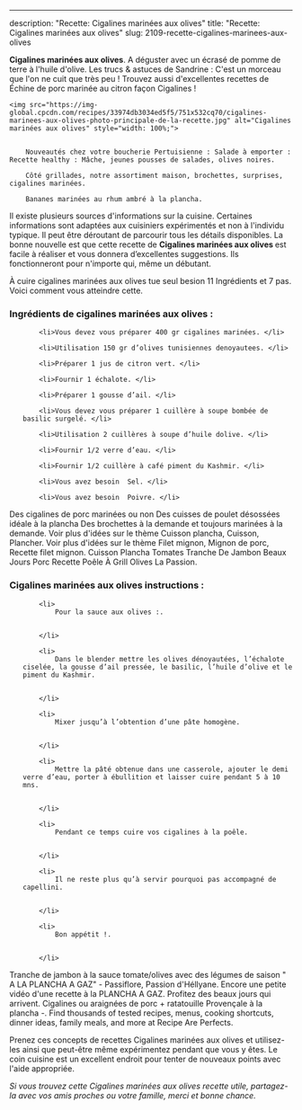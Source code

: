 ---
description: "Recette: Cigalines marinées aux olives"
title: "Recette: Cigalines marinées aux olives"
slug: 2109-recette-cigalines-marinees-aux-olives

<p>
	<strong>Cigalines marinées aux olives</strong>. 
	A déguster avec un écrasé de pomme de terre à l&#39;huile d&#39;olive. Les trucs &amp; astuces de Sandrine : C&#39;est un morceau que l&#39;on ne cuit que très peu ! Trouvez aussi d&#39;excellentes recettes de Échine de porc marinée au citron façon Cigalines !
</p>
<p>
	
	<img src="https://img-global.cpcdn.com/recipes/33974db3034ed5f5/751x532cq70/cigalines-marinees-aux-olives-photo-principale-de-la-recette.jpg" alt="Cigalines marinées aux olives" style="width: 100%;">
	
	
		Nouveautés chez votre boucherie Pertuisienne : Salade à emporter : Recette healthy : Mâche, jeunes pousses de salades, olives noires.
	
		Côté grillades, notre assortiment maison, brochettes, surprises, cigalines marinées.
	
		Bananes marinées au rhum ambré à la plancha.
	
</p>

Il existe plusieurs sources d'informations sur la cuisine. Certaines informations sont adaptées aux cuisiniers expérimentés et non à l'individu typique. Il peut être déroutant de parcourir tous les détails disponibles. La bonne nouvelle est que cette recette de <strong> Cigalines marinées aux olives </strong> est facile à réaliser et vous donnera d’excellentes suggestions. Ils fonctionneront pour n'importe qui, même un débutant.

<!--inarticleads1-->

À cuire cigalines marinées aux olives tue seul besion 11 Ingrédients et 7 pas. Voici comment vous atteindre cette.

<h3>Ingrédients de cigalines marinées aux olives :</h3>

<ol>
	
		<li>Vous devez vous préparer 400 gr cigalines marinées. </li>
	
		<li>Utilisation 150 gr d’olives tunisiennes denoyautees. </li>
	
		<li>Préparer 1 jus de citron vert. </li>
	
		<li>Fournir 1 échalote. </li>
	
		<li>Préparer 1 gousse d’ail. </li>
	
		<li>Vous devez vous préparer 1 cuillère à soupe bombée de basilic surgelé. </li>
	
		<li>Utilisation 2 cuillères à soupe d’huile dolive. </li>
	
		<li>Fournir 1/2 verre d’eau. </li>
	
		<li>Fournir 1/2 cuillère à café piment du Kashmir. </li>
	
		<li>Vous avez besoin  Sel. </li>
	
		<li>Vous avez besoin  Poivre. </li>
	
</ol>

Des cigalines de porc marinées ou non Des cuisses de poulet désossées idéale à la plancha Des brochettes à la demande et toujours marinées à la demande. Voir plus d&#39;idées sur le thème Cuisson plancha, Cuisson, Plancher. Voir plus d&#39;idées sur le thème Filet mignon, Mignon de porc, Recette filet mignon. Cuisson Plancha Tomates Tranche De Jambon Beaux Jours Porc Recette Poêle À Grill Olives La Passion. 

<!--inarticleads2-->

<h3>Cigalines marinées aux olives instructions :</h3>

<ol>
	
		<li>
			Pour la sauce aux olives :.
			
			
		</li>
	
		<li>
			Dans le blender mettre les olives dénoyautées, l’échalote ciselée, la gousse d’ail pressée, le basilic, l’huile d’olive et le piment du Kashmir.
			
			
		</li>
	
		<li>
			Mixer jusqu’à l’obtention d’une pâte homogène.
			
			
		</li>
	
		<li>
			Mettre la pâté obtenue dans une casserole, ajouter le demi verre d’eau, porter à ébullition et laisser cuire pendant 5 à 10 mns.
			
			
		</li>
	
		<li>
			Pendant ce temps cuire vos cigalines à la poêle.
			
			
		</li>
	
		<li>
			Il ne reste plus qu’à servir pourquoi pas accompagné de capellini.
			
			
		</li>
	
		<li>
			Bon appétit !.
			
			
		</li>
	
</ol>

Tranche de jambon à la sauce tomate/olives avec des légumes de saison &#34; A LA PLANCHA A GAZ&#34; - Passiflore, Passion d&#39;Héllyane. Encore une petite vidéo d&#39;une recette à la PLANCHA A GAZ. Profitez des beaux jours qui arrivent. Cigalines ou araignées de porc + ratatouille Provençale à la plancha -. Find thousands of tested recipes, menus, cooking shortcuts, dinner ideas, family meals, and more at Recipe Are Perfects. 

<!--inarticleads1-->

<p>
Prenez ces concepts de recettes Cigalines marinées aux olives et utilisez-les ainsi que peut-être même expérimentez pendant que vous y êtes. Le coin cuisine est un excellent endroit pour tenter de nouveaux points avec l'aide appropriée.
</p>

<p>
<i>Si vous trouvez cette Cigalines marinées aux olives recette utile, partagez-la avec vos amis proches ou votre famille, merci et bonne chance.</i>
</p>
